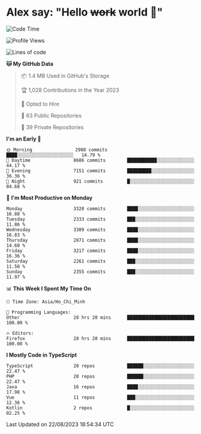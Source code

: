 # Alex say: "Hello ~~work~~ world 🐾"

<!--START_SECTION:waka-->
![Code Time](http://img.shields.io/badge/Code%20Time-895%20hrs%2012%20mins-blue)

![Profile Views](http://img.shields.io/badge/Profile%20Views-0-blue)

![Lines of code](https://img.shields.io/badge/From%20Hello%20World%20I%27ve%20Written-41.0%20million%20lines%20of%20code-blue)

**🐱 My GitHub Data** 

> 📦 1.4 MB Used in GitHub's Storage 
 > 
> 🏆 1,028 Contributions in the Year 2023
 > 
> 💼 Opted to Hire
 > 
> 📜 63 Public Repositories 
 > 
> 🔑 39 Private Repositories 
 > 
**I'm an Early 🐤** 

```text
🌞 Morning                2908 commits        ████░░░░░░░░░░░░░░░░░░░░░   14.79 % 
🌆 Daytime                8686 commits        ███████████░░░░░░░░░░░░░░   44.17 % 
🌃 Evening                7151 commits        █████████░░░░░░░░░░░░░░░░   36.36 % 
🌙 Night                  921 commits         █░░░░░░░░░░░░░░░░░░░░░░░░   04.68 % 
```
📅 **I'm Most Productive on Monday** 

```text
Monday                   3320 commits        ████░░░░░░░░░░░░░░░░░░░░░   16.88 % 
Tuesday                  2333 commits        ███░░░░░░░░░░░░░░░░░░░░░░   11.86 % 
Wednesday                3309 commits        ████░░░░░░░░░░░░░░░░░░░░░   16.83 % 
Thursday                 2871 commits        ████░░░░░░░░░░░░░░░░░░░░░   14.60 % 
Friday                   3217 commits        ████░░░░░░░░░░░░░░░░░░░░░   16.36 % 
Saturday                 2261 commits        ███░░░░░░░░░░░░░░░░░░░░░░   11.50 % 
Sunday                   2355 commits        ███░░░░░░░░░░░░░░░░░░░░░░   11.97 % 
```


📊 **This Week I Spent My Time On** 

```text
🕑︎ Time Zone: Asia/Ho_Chi_Minh

💬 Programming Languages: 
Other                    28 hrs 20 mins      █████████████████████████   100.00 % 

🔥 Editors: 
Firefox                  28 hrs 20 mins      █████████████████████████   100.00 % 
```

**I Mostly Code in TypeScript** 

```text
TypeScript               20 repos            ██████░░░░░░░░░░░░░░░░░░░   22.47 % 
PHP                      20 repos            ██████░░░░░░░░░░░░░░░░░░░   22.47 % 
Java                     16 repos            ████░░░░░░░░░░░░░░░░░░░░░   17.98 % 
Vue                      11 repos            ███░░░░░░░░░░░░░░░░░░░░░░   12.36 % 
Kotlin                   2 repos             █░░░░░░░░░░░░░░░░░░░░░░░░   02.25 % 
```




 Last Updated on 22/08/2023 18:54:34 UTC
<!--END_SECTION:waka-->
